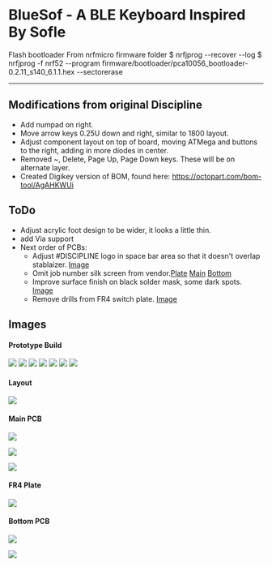 # BlueSof - A BLE Keyboard Inspired By Sofle


Flash bootloader
From nrfmicro firmware folder
$ nrfjprog --recover --log
$ nrfjprog -f nrf52 --program firmware/bootloader/pca10056_bootloader-0.2.11_s140_6.1.1.hex --sectorerase

------------------------------------
## Modifications from original Discipline 

- Add numpad on right.
- Move arrow keys 0.25U down and right, similar to 1800 layout. 
- Adjust component layout on top of board, moving ATMega and buttons to the right, adding in more diodes in center. 
- Removed ~, Delete, Page Up, Page Down keys. These will be on alternate layer. 
- Created Digikey version of BOM, found here: https://octopart.com/bom-tool/AgAHKWUi


## ToDo 
- Adjust acrylic foot design to be wider, it looks a little thin. 
- add Via support
- Next order of PCBs: 
	- Adjust #DISCIPLINE logo in space bar area so that it doesn't overlap stablaizer. [Image](./images/knownIssues/Logoplacement.jpg)
	- Omit job number silk screen from vendor.[Plate](./images/knownIssues/plate.jpg) [Main](./images/knownIssues/jobNumMain.jpg) [Bottom](./images/knownIssues/jobNumBottom.jpg) 
	- Improve surface finish on black solder mask, some dark spots. [Image](./images/knownIssues/surfaceFinish.jpg) 
	- Remove drills from FR4 switch plate. [Image](./images/knownIssues/plate.jpg)


## Images

#### Prototype Build
![](./images/SampleBuild/top.jpg)
![](./images/SampleBuild/threequarter.jpg)
![](./images/SampleBuild/side.jpg)
![](./images/SampleBuild/bottom.jpg)
![](./images/SampleBuild/MainPCBs.jpg)
![](./images/SampleBuild/PopulatedBoard.jpg)
![](./images/SampleBuild/PopulatedBoardWithSwitches.jpg)



#### Layout
![](./images/NumDiscipline-layout.jpg)

#### Main PCB
![](./images/NumDiscipline-pcb-front.png)

![](./images/NumDiscipline-pcb-back.png)

![](./images/NumDiscipline-layers.png)

#### FR4 Plate
![](./images/NumDiscipline-plate-front.png)

#### Bottom PCB
![](./images/NumDiscipline-bottom-front.png)

![](./images/NumDiscipline-bottom-back.png)


